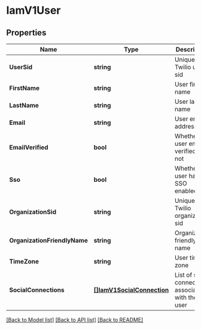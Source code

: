 # IamV1User

## Properties

Name | Type | Description | Notes
------------ | ------------- | ------------- | -------------
**UserSid** | **string** | Unique Twilio user sid |[optional] 
**FirstName** | **string** | User first name |[optional] 
**LastName** | **string** | User last name |[optional] 
**Email** | **string** | User email address |[optional] 
**EmailVerified** | **bool** | Whether the user email is verified or not |[optional] 
**Sso** | **bool** | Whether the user has SSO enabled |[optional] 
**OrganizationSid** | **string** | Unique Twilio organization sid |[optional] 
**OrganizationFriendlyName** | **string** | Organization friendly name |[optional] 
**TimeZone** | **string** | User time zone |[optional] 
**SocialConnections** | [**[]IamV1SocialConnection**](IamV1SocialConnection.md) | List of social connections associated with the user |[optional] 

[[Back to Model list]](../README.md#documentation-for-models) [[Back to API list]](../README.md#documentation-for-api-endpoints) [[Back to README]](../README.md)



